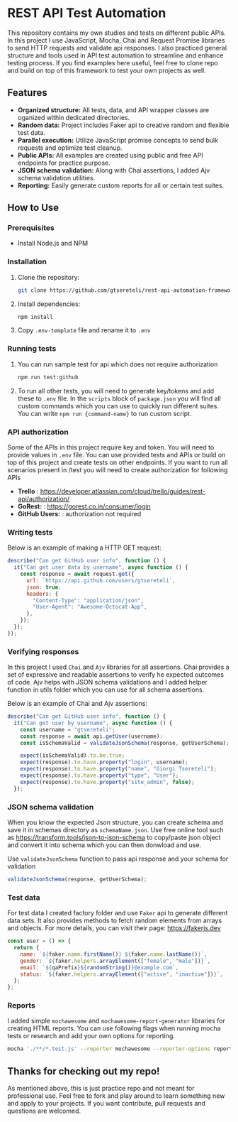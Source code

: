 # REST API Test Automation

This repository contains my own studies and tests on different public APIs. In this project I use JavaScript, Mocha, Chai and Request Promise libraries to send HTTP requests and validate api responses. I also practiced general structure and tools used in API test automation to streamline and enhance testing process. If you find examples here useful, feel free to clone repo and build on top of this framework to test your own projects as well.

## Features

- **Organized structure:** All tests, data, and API wrapper classes are oganized within dedicated directories.
- **Random data:** Project includes Faker api to creative random and flexible test data.
- **Parallel execution:** Utilize JavaScript promise concepts to send bulk requests and optimize test cleanup.
- **Public APIs:** All examples are created using public and free API endpoints for practice purpose.
- **JSON schema validation:** Along with Chai assertions, I added Ajv schema validation utilities.
- **Reporting:** Easily generate custom reports for all or certain test suites.

## How to Use

### Prerequisites

- Install Node.js and NPM

### Installation

1. Clone the repository:

    ```bash
    git clone https://github.com/gtsereteli/rest-api-automation-framework.git
    ```

2. Install dependencies:

    ```bash
    npm install
    ```
3. Copy `.env-template` file and rename it to `.env`

### Running tests
1. You can run sample test for api which does not require authorization 

    ```bash
    npm run test:github
    ```
2. To run all other tests, you will need to generate key/tokens and add these to `.env` file.
In the `scripts` block of `package.json` you will find all custom commands which you can use
to quickly run different suites. You can write `npm run {command-name}` to run custom script.

### API authorization

Some of the APIs in this project require key and token. You will need to provide values in `.env` file.
You can use provided tests and APIs or build on top of this project and create tests on other endpoints.
If you want to run all scenarios present in /test you will need to create authorization for following APIs

- **Trello** : https://developer.atlassian.com/cloud/trello/guides/rest-api/authorization/
- **GoRest:** : https://gorest.co.in/consumer/login
- **GitHub Users:** : authorization not required

### Writing tests
Below is an example of making a HTTP GET request:

```js
describe("Can get GitHub user info", function () {
  it("Can get user data by username", async function () {
    const response = await request.get({
      url: `https://api.github.com/users/gtsereteli`,
      json: true,
      headers: {
        "Content-Type": "application/json",
        "User-Agent": "Awesome-Octocat-App",
      },
    });
  });
});
```

### Verifying responses

In this project I used `Chai` and `Ajv` libraries for all assertions. Chai provides a set of expressive and readable assertions to verify he expected outcomes of code. Ajv helps with JSON schema validations and I added helper function in utils folder which you can use for all schema assertions.

Below is an example of Chai and Ajv assertions:

```js
describe("Can get GitHub user info", function () {
  it("Can get user by username", async function () {
    const username = "gtsereteli";
    const response = await api.getUser(username);
    const isSchemaValid = validateJsonSchema(response, getUserSchema);

    expect(isSchemaValid).to.be.true;
    expect(response).to.have.property("login", username);
    expect(response).to.have.property("name", "Giorgi Tsereteli");
    expect(response).to.have.property("type", "User");
    expect(response).to.have.property("site_admin", false);
  });
```
### JSON schema validation

When you know the expected Json structure, you can create schema and save it in schemas directory as `schemaName.json`.
Use free online tool such as https://transform.tools/json-to-json-schema to copy/paste json object and convert it into schema which you can then donwload and use.

Use `validateJsonSchema` function to pass api response and your schema for validation

```js
validateJsonSchema(response, getUserSchema);
```

### Test data
For test data I created factory folder and use `Faker` api to generate different data sets. It also provides methods to fetch random elements from arrays and objects. For more details, you can visit their page: https://fakerjs.dev

```js
const user = () => {
  return {
    name: `${faker.name.firstName()} ${faker.name.lastName()}`,
    gender: `${faker.helpers.arrayElement(["female", "male"])}`,
    email: `${qaPrefix}${randomString()}@example.com`,
    status: `${faker.helpers.arrayElement(["active", "inactive"])}`,
  };
};
```

### Reports

I added simple `mochawesome` and `mochawesome-report-generator` libraries for creating HTML reports. You can use following flags when running mocha tests or research and add your own options for reporting.

```bash
mocha './**/*.test.js' --reporter mochawesome --reporter-options reportDir=reports
```

## Thanks for checking out my repo! 
As mentioned above, this is just practice repo and not meant for professional use. Feel free to fork and play around to learn something new and apply to your projects. If you want contribute, pull requests and questions are welcomed.
